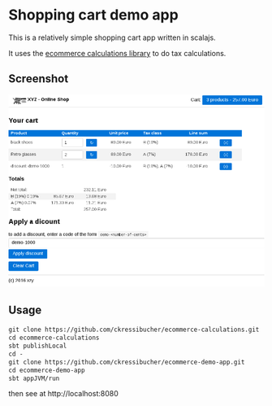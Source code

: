 Shopping cart demo app
====

This is a relatively simple shopping cart app written in scalajs.

It uses the [ecommerce calculations library](https://github.com/ckressibucher/ecommerce-calculations)
to do tax calculations.

Screenshot
---

![screenshot](cart-screenshot.png)

Usage
---

    git clone https://github.com/ckressibucher/ecommerce-calculations.git
    cd ecommerce-calculations
    sbt publishLocal
    cd -
    git clone https://github.com/ckressibucher/ecommerce-demo-app.git
    cd ecommerce-demo-app
    sbt appJVM/run

then see at http://localhost:8080

